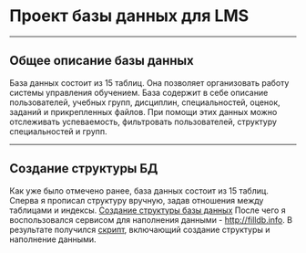 # Проект базы данных для LMS #

---

##  Общее описание базы данных ##
База данных состоит из 15 таблиц. Она позволяет организовать работу системы управления обучением.
База содержит в себе описание пользователей, учебных групп, дисциплин, специальностей, оценок, заданий и прикрепленных файлов.
При помощи этих данных можно отслеживать успеваемость, фильтровать пользователей, структуру специальностей и групп.

---

## Создание структуры БД ##
Как уже было отмечено ранее, база данных состоит из 15 таблиц. Сперва я прописал структуру вручную, задав отношения между таблицами и индексы.
[Создание структуры базы данных](https://github.com/Serguchers/MySQL_GB/blob/Final_course_project/Создание%20базы.sql)
После чего я воспользовался сервисом для наполнения данными - http://filldb.info. В результате получился [скрипт](https://github.com/Serguchers/MySQL_GB/blob/Final_course_project/Наполнение%20данными.sql), включающий создание структуры и наполнение данными.